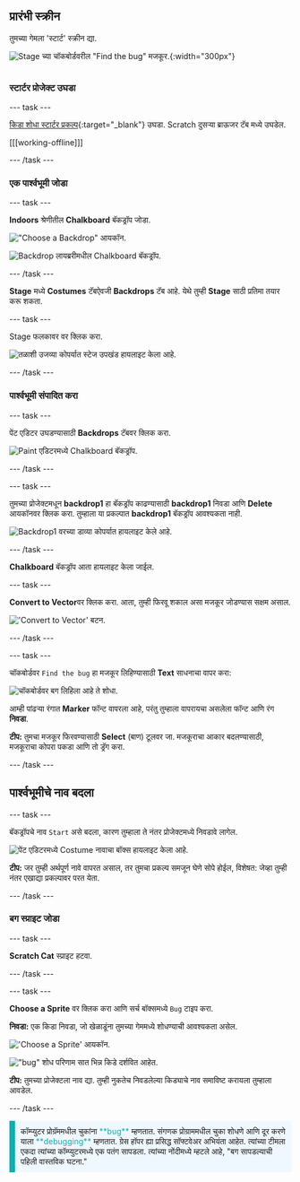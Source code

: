 ## प्रारंभी स्क्रीन

<div style="display: flex; flex-wrap: wrap">
<div style="flex-basis: 200px; flex-grow: 1; margin-right: 15px;">
तुमच्या गेमला 'स्टार्ट' स्क्रीन द्या.
</div>
<div>

![Stage च्या चॉकबोर्डवरील "Find the bug" मजकूर.](images/start-screen.png){:width="300px"}

</div>
</div>

### स्टार्टर प्रोजेक्ट उघडा

--- task ---

[किडा शोधा स्टार्टर प्रकल्प](https://scratch.mit.edu/projects/582214723/editor){:target="_blank"} उघडा. Scratch दुसऱ्या ब्राऊजर टॅब मध्ये उघडेल.

[[[working-offline]]]

--- /task ---

### एक पार्श्वभूमी जोडा

--- task ---

**Indoors** श्रेणीतील **Chalkboard** बॅकड्रॉप जोडा.

!["Choose a Backdrop" आयकॉन.](images/backdrop-button.png)

![Backdrop लायब्ररीमधील Chalkboard बॅकड्रॉप.](images/chalkboard.png)

--- /task ---

**Stage** मध्ये **Costumes** टॅबऐवजी **Backdrops** टॅब आहे. येथे तुम्ही **Stage** साठी प्रतिमा तयार करू शकता.

--- task ---

Stage फलकावर वर क्लिक करा.

![तळाशी उजव्या कोपर्यात स्टेज उपखंड हायलाइट केला आहे.](images/stage-pane.png)

--- /task ---

### पार्श्वभूमी संपादित करा

--- task ---

पेंट एडिटर उघडण्यासाठी **Backdrops** टॅबवर क्लिक करा.

![Paint एडिटरमध्ये Chalkboard बॅकड्रॉप.](images/chalkboard-paint.png)

--- /task ---

--- task ---

तुमच्या प्रोजेक्टमधून **backdrop1** हा बॅकड्रॉप काढण्यासाठी **backdrop1** निवडा आणि **Delete** आयकॉनवर क्लिक करा. तुम्हाला या प्रकल्पात **backdrop1** बॅकड्रॉप आवश्यकता नाही.

![Backdrop1 वरच्या डाव्या कोपर्यात हायलाइट केले आहे.](images/delete-backdrop1.png)

--- /task ---

**Chalkboard** बॅकड्रॉप आता हायलाइट केला जाईल.

--- task ---

**Convert to Vector**वर क्लिक करा. आता, तुम्ही फिरवू शकाल असा मजकूर जोडण्यास सक्षम असाल.

!['Convert to Vector' बटन.](images/vector-button.png)

--- /task ---

--- task ---

चॉकबोर्डवर `Find the bug` हा मजकूर लिहिण्यासाठी **Text** साधनाचा वापर करा:

![चॉकबोर्डवर बग लिहिला आहे ते शोधा.](images/chalkboard-text.png)

आम्ही पांढऱ्या रंगात **Marker** फॉन्ट वापरला आहे, परंतु तुम्हाला वापरायचा असलेला फॉन्ट आणि रंग **निवडा**.

**टीप:** तुमचा मजकूर फिरवण्यासाठी **Select** (बाण) टूलवर जा. मजकूराचा आकार बदलण्यासाठी, मजकूराचा कोपरा पकडा आणि तो ड्रॅग करा.

--- /task ---

## पार्श्वभूमीचे नाव बदला

--- task ---

बॅकड्रॉपचे नाव `Start` असे बदला, कारण तुम्हाला ते नंतर प्रोजेक्टमध्ये निवडावे लागेल.

![पेंट एडिटरमध्ये Costume नावाचा बॉक्स हायलाइट केला आहे.](images/start-screen-name.png)

**टीप:** जर तुम्ही अर्थपूर्ण नावे वापरत असाल, तर तुमचा प्रकल्प समजून घेणे सोपे होईल, विशेषत: जेव्हा तुम्ही नंतर एखाद्या प्रकल्पावर परत येता.

--- /task ---

### बग स्प्राइट जोडा

--- task ---

**Scratch Cat** स्प्राइट हटवा.

--- /task ---

--- task ---

**Choose a Sprite** वर क्लिक करा आणि सर्च बॉक्समध्ये `Bug` टाइप करा.

**निवडा:** एक किडा निवडा, जो खेळाडूंना तुमच्या गेममध्ये शोधण्याची आवश्यकता असेल.

!['Choose a Sprite' आयकॉन.](images/sprite-button.png)

!["bug" शोध परिणाम सात भिन्न किडे दर्शवित आहेत.](images/bug-search.png)

**टीप:** तुमच्या प्रोजेक्टला नाव द्या. तुम्ही नुकतेच निवडलेल्या किड्याचे नाव समाविष्ट करायला तुम्हाला आवडेल.

--- /task ---

<p style="border-left: solid; border-width:10px; border-color: #0faeb0; background-color: aliceblue; padding: 10px;">
कॉम्प्युटर प्रोग्रॅममधील चुकांना <span style="color: #0faeb0">**bug**</span> म्हणतात. संगणक प्रोग्राममधील चुका शोधणे आणि दूर करणे याला <span style="color: #0faeb0">**debugging**</span> म्हणतात. ग्रेस हॉपर ह्या प्रसिद्ध सॉफ्टवेअर अभियंता आहेत. त्यांच्या टीमला एकदा त्यांच्या कॉम्प्युटरमध्ये एक पतंग सापडला. त्यांच्या नोंदीमध्ये म्हटले आहे, "बग सापडल्याची पहिली वास्तविक घटना."
</p>


